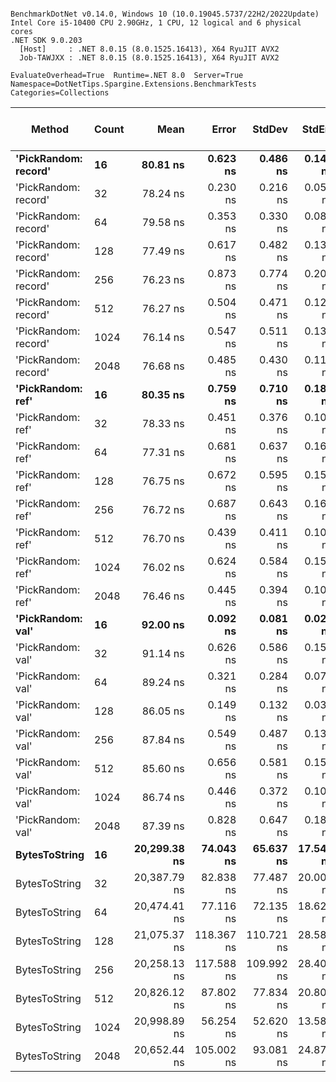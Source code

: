 ```

BenchmarkDotNet v0.14.0, Windows 10 (10.0.19045.5737/22H2/2022Update)
Intel Core i5-10400 CPU 2.90GHz, 1 CPU, 12 logical and 6 physical cores
.NET SDK 9.0.203
  [Host]     : .NET 8.0.15 (8.0.1525.16413), X64 RyuJIT AVX2
  Job-TAWJXX : .NET 8.0.15 (8.0.1525.16413), X64 RyuJIT AVX2

EvaluateOverhead=True  Runtime=.NET 8.0  Server=True  
Namespace=DotNetTips.Spargine.Extensions.BenchmarkTests  Categories=Collections  

```
| Method               | Count | Mean         | Error      | StdDev     | StdErr    | Min          | Q1           | Median       | Q3           | Max          | Op/s         | CI99.9% Margin | Iterations | Kurtosis | MValue | Skewness | Rank | LogicalGroup | Baseline | Completed Work Items | Lock Contentions | Code Size | Exceptions | Gen0   | Allocated |
|--------------------- |------ |-------------:|-----------:|-----------:|----------:|-------------:|-------------:|-------------:|-------------:|-------------:|-------------:|---------------:|-----------:|---------:|-------:|---------:|-----:|------------- |--------- |---------------------:|-----------------:|----------:|-----------:|-------:|----------:|
| **&#39;PickRandom: record&#39;** | **16**    |     **80.81 ns** |   **0.623 ns** |   **0.486 ns** |  **0.140 ns** |     **79.82 ns** |     **80.58 ns** |     **80.99 ns** |     **81.14 ns** |     **81.25 ns** | **12,374,008.6** |      **5.9298 ns** |      **12.00** |    **2.319** |  **2.000** |  **-0.9429** |    **1** | *****            | **No**       |                    **-** |                **-** |     **568 B** |          **-** |      **-** |         **-** |
| &#39;PickRandom: record&#39; | 32    |     78.24 ns |   0.230 ns |   0.216 ns |  0.056 ns |     77.72 ns |     78.12 ns |     78.26 ns |     78.36 ns |     78.58 ns | 12,781,661.5 |      7.4722 ns |      15.00 |    2.990 |  2.000 |  -0.5190 |    1 | *            | No       |                    - |                - |     568 B |          - |      - |         - |
| &#39;PickRandom: record&#39; | 64    |     79.58 ns |   0.353 ns |   0.330 ns |  0.085 ns |     78.55 ns |     79.53 ns |     79.63 ns |     79.74 ns |     79.91 ns | 12,565,563.7 |      7.4574 ns |      15.00 |    6.594 |  2.000 |  -1.8831 |    1 | *            | No       |                    - |                - |     568 B |          - |      - |         - |
| &#39;PickRandom: record&#39; | 128   |     77.49 ns |   0.617 ns |   0.482 ns |  0.139 ns |     76.09 ns |     77.42 ns |     77.59 ns |     77.75 ns |     77.98 ns | 12,905,061.9 |      5.9304 ns |      12.00 |    6.122 |  2.000 |  -1.9193 |    1 | *            | No       |                    - |                - |     568 B |          - |      - |         - |
| &#39;PickRandom: record&#39; | 256   |     76.23 ns |   0.873 ns |   0.774 ns |  0.207 ns |     74.97 ns |     75.63 ns |     76.23 ns |     76.63 ns |     77.84 ns | 13,118,503.9 |      6.8966 ns |      14.00 |    2.326 |  2.000 |   0.3997 |    1 | *            | No       |                    - |                - |     568 B |          - |      - |         - |
| &#39;PickRandom: record&#39; | 512   |     76.27 ns |   0.504 ns |   0.471 ns |  0.122 ns |     75.34 ns |     76.11 ns |     76.34 ns |     76.67 ns |     76.89 ns | 13,110,639.9 |      7.4391 ns |      15.00 |    2.040 |  2.000 |  -0.5671 |    1 | *            | No       |                    - |                - |     568 B |          - |      - |         - |
| &#39;PickRandom: record&#39; | 1024  |     76.14 ns |   0.547 ns |   0.511 ns |  0.132 ns |     75.07 ns |     75.96 ns |     76.24 ns |     76.43 ns |     76.97 ns | 13,133,860.4 |      7.4340 ns |      15.00 |    2.457 |  2.000 |  -0.6372 |    1 | *            | No       |                    - |                - |     568 B |          - |      - |         - |
| &#39;PickRandom: record&#39; | 2048  |     76.68 ns |   0.485 ns |   0.430 ns |  0.115 ns |     75.49 ns |     76.70 ns |     76.80 ns |     76.87 ns |     77.11 ns | 13,040,907.8 |      6.9425 ns |      14.00 |    4.689 |  2.000 |  -1.6136 |    1 | *            | No       |                    - |                - |     568 B |          - |      - |         - |
| **&#39;PickRandom: ref&#39;**    | **16**    |     **80.35 ns** |   **0.759 ns** |   **0.710 ns** |  **0.183 ns** |     **79.39 ns** |     **79.71 ns** |     **80.68 ns** |     **80.88 ns** |     **81.34 ns** | **12,445,549.4** |      **7.4083 ns** |      **15.00** |    **1.212** |  **2.000** |  **-0.0163** |    **1** | *****            | **No**       |                    **-** |                **-** |     **568 B** |          **-** |      **-** |         **-** |
| &#39;PickRandom: ref&#39;    | 32    |     78.33 ns |   0.451 ns |   0.376 ns |  0.104 ns |     77.27 ns |     78.21 ns |     78.32 ns |     78.58 ns |     78.81 ns | 12,766,247.3 |      6.4478 ns |      13.00 |    5.113 |  2.000 |  -1.4830 |    1 | *            | No       |                    - |                - |     568 B |          - |      - |         - |
| &#39;PickRandom: ref&#39;    | 64    |     77.31 ns |   0.681 ns |   0.637 ns |  0.164 ns |     76.30 ns |     76.66 ns |     77.61 ns |     77.68 ns |     78.37 ns | 12,934,696.0 |      7.4178 ns |      15.00 |    1.508 |  2.000 |  -0.1588 |    1 | *            | No       |                    - |                - |     568 B |          - |      - |         - |
| &#39;PickRandom: ref&#39;    | 128   |     76.75 ns |   0.672 ns |   0.595 ns |  0.159 ns |     75.10 ns |     76.87 ns |     76.89 ns |     77.05 ns |     77.34 ns | 13,028,968.9 |      6.9204 ns |      14.00 |    4.824 |  2.000 |  -1.6803 |    1 | *            | No       |                    - |                - |     568 B |          - |      - |         - |
| &#39;PickRandom: ref&#39;    | 256   |     76.72 ns |   0.687 ns |   0.643 ns |  0.166 ns |     75.49 ns |     76.35 ns |     76.95 ns |     77.16 ns |     77.69 ns | 13,034,125.8 |      7.4170 ns |      15.00 |    1.973 |  2.000 |  -0.5452 |    1 | *            | No       |                    - |                - |     568 B |          - |      - |         - |
| &#39;PickRandom: ref&#39;    | 512   |     76.70 ns |   0.439 ns |   0.411 ns |  0.106 ns |     75.80 ns |     76.48 ns |     76.59 ns |     76.90 ns |     77.31 ns | 13,037,037.0 |      7.4470 ns |      15.00 |    2.553 |  2.000 |  -0.1576 |    1 | *            | No       |                    - |                - |     568 B |          - |      - |         - |
| &#39;PickRandom: ref&#39;    | 1024  |     76.02 ns |   0.624 ns |   0.584 ns |  0.151 ns |     74.98 ns |     75.46 ns |     76.25 ns |     76.42 ns |     76.90 ns | 13,154,428.5 |      7.4246 ns |      15.00 |    1.580 |  2.000 |  -0.2886 |    1 | *            | No       |                    - |                - |     568 B |          - |      - |         - |
| &#39;PickRandom: ref&#39;    | 2048  |     76.46 ns |   0.445 ns |   0.394 ns |  0.105 ns |     75.56 ns |     76.37 ns |     76.59 ns |     76.64 ns |     76.96 ns | 13,078,319.2 |      6.9473 ns |      14.00 |    3.306 |  2.000 |  -1.1570 |    1 | *            | No       |                    - |                - |     568 B |          - |      - |         - |
| **&#39;PickRandom: val&#39;**    | **16**    |     **92.00 ns** |   **0.092 ns** |   **0.081 ns** |  **0.022 ns** |     **91.80 ns** |     **91.97 ns** |     **92.03 ns** |     **92.05 ns** |     **92.10 ns** | **10,869,799.4** |      **6.9891 ns** |      **14.00** |    **3.083** |  **2.000** |  **-1.0103** |    **2** | *****            | **No**       |                    **-** |                **-** |     **615 B** |          **-** |      **-** |         **-** |
| &#39;PickRandom: val&#39;    | 32    |     91.14 ns |   0.626 ns |   0.586 ns |  0.151 ns |     89.81 ns |     91.06 ns |     91.27 ns |     91.45 ns |     91.94 ns | 10,971,883.9 |      7.4244 ns |      15.00 |    3.613 |  2.000 |  -1.2395 |    2 | *            | No       |                    - |                - |     615 B |          - |      - |         - |
| &#39;PickRandom: val&#39;    | 64    |     89.24 ns |   0.321 ns |   0.284 ns |  0.076 ns |     88.72 ns |     89.13 ns |     89.34 ns |     89.43 ns |     89.61 ns | 11,205,264.0 |      6.9620 ns |      14.00 |    1.899 |  2.000 |  -0.5770 |    2 | *            | No       |                    - |                - |     615 B |          - |      - |         - |
| &#39;PickRandom: val&#39;    | 128   |     86.05 ns |   0.149 ns |   0.132 ns |  0.035 ns |     85.88 ns |     85.92 ns |     86.05 ns |     86.14 ns |     86.32 ns | 11,621,513.5 |      6.9823 ns |      14.00 |    1.967 |  2.000 |   0.2769 |    2 | *            | No       |                    - |                - |     615 B |          - |      - |         - |
| &#39;PickRandom: val&#39;    | 256   |     87.84 ns |   0.549 ns |   0.487 ns |  0.130 ns |     86.53 ns |     87.88 ns |     87.94 ns |     88.09 ns |     88.37 ns | 11,383,995.9 |      6.9350 ns |      14.00 |    4.177 |  2.000 |  -1.4184 |    2 | *            | No       |                    - |                - |     615 B |          - |      - |         - |
| &#39;PickRandom: val&#39;    | 512   |     85.60 ns |   0.656 ns |   0.581 ns |  0.155 ns |     84.46 ns |     85.47 ns |     85.69 ns |     85.92 ns |     86.45 ns | 11,681,906.5 |      6.9223 ns |      14.00 |    2.559 |  2.000 |  -0.7138 |    2 | *            | No       |                    - |                - |     615 B |          - |      - |         - |
| &#39;PickRandom: val&#39;    | 1024  |     86.74 ns |   0.446 ns |   0.372 ns |  0.103 ns |     85.92 ns |     86.51 ns |     86.81 ns |     86.93 ns |     87.33 ns | 11,528,603.4 |      6.4484 ns |      13.00 |    2.627 |  2.000 |  -0.5038 |    2 | *            | No       |                    - |                - |     615 B |          - |      - |         - |
| &#39;PickRandom: val&#39;    | 2048  |     87.39 ns |   0.828 ns |   0.647 ns |  0.187 ns |     85.91 ns |     87.34 ns |     87.68 ns |     87.76 ns |     87.91 ns | 11,443,126.1 |      5.9067 ns |      12.00 |    2.746 |  2.000 |  -1.1602 |    2 | *            | No       |                    - |                - |     615 B |          - |      - |         - |
| **BytesToString**        | **16**    | **20,299.38 ns** |  **74.043 ns** |  **65.637 ns** | **17.542 ns** | **20,179.61 ns** | **20,249.63 ns** | **20,297.30 ns** | **20,352.57 ns** | **20,395.28 ns** |     **49,262.6** |     **-1.7712 ns** |      **14.00** |    **1.717** |  **2.000** |  **-0.0674** |    **3** | *****            | **No**       |                    **-** |                **-** |        **NA** |          **-** | **0.3967** |   **36888 B** |
| BytesToString        | 32    | 20,387.79 ns |  82.838 ns |  77.487 ns | 20.007 ns | 20,238.98 ns | 20,344.84 ns | 20,411.21 ns | 20,423.61 ns | 20,506.36 ns |     49,049.0 |     -2.5035 ns |      15.00 |    2.155 |  2.000 |  -0.4712 |    3 | *            | No       |                    - |                - |        NA |          - | 0.3967 |   36888 B |
| BytesToString        | 64    | 20,474.41 ns |  77.116 ns |  72.135 ns | 18.625 ns | 20,355.54 ns | 20,429.58 ns | 20,484.71 ns | 20,508.44 ns | 20,616.58 ns |     48,841.5 |     -1.8125 ns |      15.00 |    2.230 |  2.000 |  -0.0215 |    3 | *            | No       |                    - |                - |        NA |          - | 0.3967 |   36888 B |
| BytesToString        | 128   | 21,075.37 ns | 118.367 ns | 110.721 ns | 28.588 ns | 20,879.46 ns | 21,009.31 ns | 21,088.84 ns | 21,145.99 ns | 21,300.62 ns |     47,448.8 |     -6.7940 ns |      15.00 |    2.313 |  2.000 |  -0.0027 |    3 | *            | No       |                    - |                - |        NA |          - | 0.3967 |   36888 B |
| BytesToString        | 256   | 20,258.13 ns | 117.588 ns | 109.992 ns | 28.400 ns | 20,055.80 ns | 20,192.24 ns | 20,248.54 ns | 20,334.60 ns | 20,412.77 ns |     49,362.9 |     -6.6999 ns |      15.00 |    1.866 |  2.000 |   0.0406 |    3 | *            | No       |                    - |                - |        NA |          - | 0.3967 |   36888 B |
| BytesToString        | 512   | 20,826.12 ns |  87.802 ns |  77.834 ns | 20.802 ns | 20,727.49 ns | 20,765.19 ns | 20,798.90 ns | 20,870.62 ns | 21,007.23 ns |     48,016.6 |     -3.4011 ns |      14.00 |    2.567 |  2.000 |   0.7496 |    3 | *            | No       |                    - |                - |        NA |          - | 0.3967 |   36888 B |
| BytesToString        | 1024  | 20,998.89 ns |  56.254 ns |  52.620 ns | 13.586 ns | 20,897.92 ns | 20,969.67 ns | 21,002.10 ns | 21,031.98 ns | 21,096.50 ns |     47,621.6 |      0.7068 ns |      15.00 |    2.228 |  2.000 |  -0.0163 |    3 | *            | No       |                    - |                - |        NA |          - | 0.3967 |   36888 B |
| BytesToString        | 2048  | 20,652.44 ns | 105.002 ns |  93.081 ns | 24.877 ns | 20,481.90 ns | 20,617.91 ns | 20,656.08 ns | 20,716.26 ns | 20,793.14 ns |     48,420.4 |     -5.4385 ns |      14.00 |    1.918 |  2.000 |  -0.2950 |    3 | *            | No       |                    - |                - |        NA |          - | 0.3967 |   36888 B |
